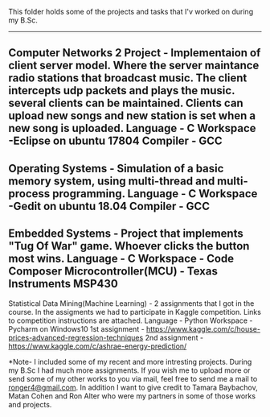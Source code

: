 This folder holds some of the projects and tasks that I'v worked on during my B.Sc.

----------------------------------------------------------------------------------------------------------------------------------------
Computer Networks 2 Project - Implementaion of client server model. Where the server maintance radio stations that broadcast music. The client intercepts udp packets and plays the music.
several clients can be maintained. Clients can upload new songs and new station is set when a new song is uploaded.
Language - C
Workspace -Eclipse on ubuntu 17804
Compiler - GCC
----------------------------------------------------------------------------------------------------------------------------------------
Operating Systems - Simulation of a basic memory system, using multi-thread and multi-process programming. 
Language - C
Workspace -Gedit on ubuntu 18.04
Compiler - GCC
----------------------------------------------------------------------------------------------------------------------------------------
Embedded Systems - Project that implements "Tug Of War" game. Whoever clicks the button most wins.
Language - C
Workspace - Code Composer
Microcontroller(MCU) - Texas Instruments MSP430
----------------------------------------------------------------------------------------------------------------------------------------
Statistical Data Mining(Machine Learning) - 2 assignments that I got in the course. In the assigments we had to participate in Kaggle competition. Links to competition instructions are attached.
Language - Python
Workspace - Pycharm on Windows10
1st assignment - https://www.kaggle.com/c/house-prices-advanced-regression-techniques
2nd assignment - https://www.kaggle.com/c/ashrae-energy-prediction/
 
 
 
 *Note- I included some of my recent and more intresting projects. During my B.Sc I had much more assignments. If you wish me to upload more or send some of my other works to you via mail, feel free to send me a mail to ronger4@gmail.com.
 In addition I want to give credit to Tamara Baybachov, Matan Cohen and Ron Alter who were my partners in some of those works and projects.
